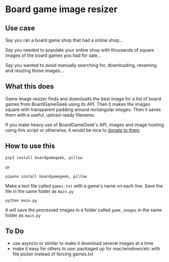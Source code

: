 # Board game image resizer

## Use case

Say you ran a board game shop that had a online shop...

Say you needed to populate your online shop with thousands of square images of the board games you had for sale...

Say you wanted to avoid manually searching for, downloading, renaming and resizing those images...

## What this does

Game image resizer finds and downloads the best image for a list of board games from BoardGameGeek using its API. Then it makes the images square with transparent padding around rectangular images. Then it saves them with a useful, upload-ready filename.

If you make heavy use of BoardGameGeek's API, images and image hosting using this script or otherwise, it would be nice to [donate to them](https://boardgamegeek.com/support).

## How to use this

`pip3 install boardgamegeek, pillow`

or

`pipenv install boardgamegeek, pillow`

Make a text file called `games.txt` with a game's name on each line. Save the file in the same folder as `main.py`

`python main.py`

It will save the processed images in a folder called `game_images` in the same folder as `main.py`

## To Do

* use asyncio or similar to make it download several images at a time
* make it easy for others to use: packaged up for mac/windows/etc with file picker instead of forcing games.txt